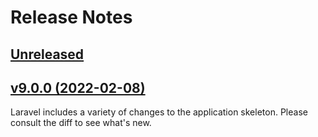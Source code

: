 # Release Notes

## [Unreleased](https://github.com/laravel/laravel/compare/v9.0.0...9.x)

## [v9.0.0 (2022-02-08)](https://github.com/laravel/laravel/compare/v8.6.11...v9.0.0)

Laravel includes a variety of changes to the application skeleton. Please consult the diff to see what's new.

